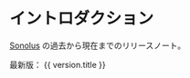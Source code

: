 # イントロダクション

[Sonolus](https://sonolus.com) の過去から現在までのリリースノート。

最新版： <a :href="`./versions/${version.link}`">{{ version.title }}</a>
